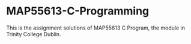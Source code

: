# MAP55613-C-Programming
This is the assignment solutions of MAP55613 C Program, the module in Trinity College Dublin.
